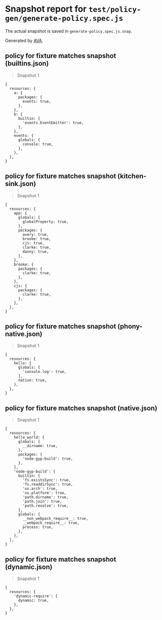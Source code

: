 # Snapshot report for `test/policy-gen/generate-policy.spec.js`

The actual snapshot is saved in `generate-policy.spec.js.snap`.

Generated by [AVA](https://avajs.dev).

## policy for fixture matches snapshot (builtins.json)

> Snapshot 1

    {
      resources: {
        a: {
          packages: {
            events: true,
          },
        },
        b: {
          builtin: {
            'events.EventEmitter': true,
          },
        },
        events: {
          globals: {
            console: true,
          },
        },
      },
    }

## policy for fixture matches snapshot (kitchen-sink.json)

> Snapshot 1

    {
      resources: {
        app: {
          globals: {
            globalProperty: true,
          },
          packages: {
            avery: true,
            brooke: true,
            cjs: true,
            clarke: true,
            danny: true,
          },
        },
        brooke: {
          packages: {
            clarke: true,
          },
        },
        cjs: {
          packages: {
            clarke: true,
          },
        },
      },
    }

## policy for fixture matches snapshot (phony-native.json)

> Snapshot 1

    {
      resources: {
        hello: {
          globals: {
            'console.log': true,
          },
          native: true,
        },
      },
    }

## policy for fixture matches snapshot (native.json)

> Snapshot 1

    {
      resources: {
        hello_world: {
          globals: {
            __dirname: true,
          },
          packages: {
            'node-gyp-build': true,
          },
        },
        'node-gyp-build': {
          builtin: {
            'fs.existsSync': true,
            'fs.readdirSync': true,
            'os.arch': true,
            'os.platform': true,
            'path.dirname': true,
            'path.join': true,
            'path.resolve': true,
          },
          globals: {
            __non_webpack_require__: true,
            __webpack_require__: true,
            process: true,
          },
        },
      },
    }

## policy for fixture matches snapshot (dynamic.json)

> Snapshot 1

    {
      resources: {
        'dynamic-require': {
          dynamic: true,
        },
      },
    }
